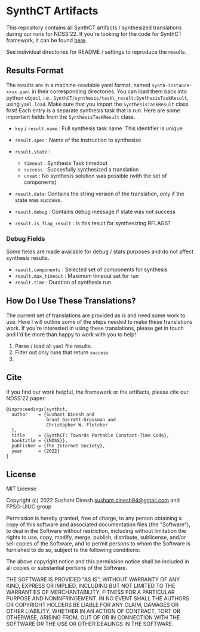 # SynthCT Artifacts

This repository contains all SynthCT artifacts / synthesized translations during our runs
for NDSS'22. If you're looking for the code for SynthCT framework, it can be found [here](https://github.com/FPSG-UIUC/synthCT).

See individual directories for README / settings to reproduce the results.


## Results Format

The results are in a machine-readable yaml format, named `synth-instance-xxxx.yaml` in
their corresponding directories. You can load them back into python object, i.e.,
`SynthCT/synthesis/task\_result:SynthesisTaskResult`, using `yaml.load`. Make sure that
you import the `SynthesisTaskResult` class first! Each entry is a separate synthesis task
that is run. Here are some important fields from the `SynthesisTaskResult` class.

* `key` / `result.name` : Full synthesis task name. This identifier is unique.

* `result.spec` : Name of the instruction to synthesize

* `result.state` : 
     - `timeout` : Synthesis Task timedout
     - `success` : Succesfully synthesized a translation
     - `unsat` : No synthesis solution was possible (with the set of components)

* `result.data`: Contains the string version of the translation, only if the state was
  success.

* `result.debug` : Contains debug message if state was not success

* `result.is_flag_result` : Is this result for synthesizing RFLAGS?

### Debug Fields

Some fields are made available for debug / stats purposes and do not affect synthesis
results.

* `result.components` : Selected set of components for synthesis
* `result.max_timeout` : Maximum timeout set for run
* `result.time` : Duration of synthesis run

## How Do I Use These Translations?

The current set of translations are provided as is and need some work to use. Here I will outline
some of the steps needed to make these translations work. If you're interested in using
these translations, please get in touch and I'd be more than happy to work with you to
help!

1. Parse / load all `yaml` file results.
2. Filter out only runs that return `success`
3. 


## Cite

If you find our work helpful, the framework or the artifacts, please cite our NDSS'22
paper:

```
@inproceedings{synthct,
  author    = {Sushant Dinesh and
               Grant Garrett-Grossman and
               Christopher W. Fletcher
  },
  title     = {SynthCT: Towards Portable Constant-Time Code},
  booktitle = {{NDSS}},
  publisher = {The Internet Society},
  year      = {2022}
}
```

## License

MIT License

Copyright (c) 2022 Sushant Dinesh <sushant.dinesh94@gmail.com> and FPSG-UIUC group

Permission is hereby granted, free of charge, to any person obtaining a copy
of this software and associated documentation files (the "Software"), to deal
in the Software without restriction, including without limitation the rights
to use, copy, modify, merge, publish, distribute, sublicense, and/or sell
copies of the Software, and to permit persons to whom the Software is
furnished to do so, subject to the following conditions:

The above copyright notice and this permission notice shall be included in all
copies or substantial portions of the Software.

THE SOFTWARE IS PROVIDED "AS IS", WITHOUT WARRANTY OF ANY KIND, EXPRESS OR
IMPLIED, INCLUDING BUT NOT LIMITED TO THE WARRANTIES OF MERCHANTABILITY,
FITNESS FOR A PARTICULAR PURPOSE AND NONINFRINGEMENT. IN NO EVENT SHALL THE
AUTHORS OR COPYRIGHT HOLDERS BE LIABLE FOR ANY CLAIM, DAMAGES OR OTHER
LIABILITY, WHETHER IN AN ACTION OF CONTRACT, TORT OR OTHERWISE, ARISING FROM,
OUT OF OR IN CONNECTION WITH THE SOFTWARE OR THE USE OR OTHER DEALINGS IN THE
SOFTWARE.
